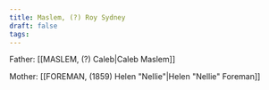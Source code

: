 ```yaml
---
title: Maslem, (?) Roy Sydney
draft: false
tags:
---
```

Father: [[MASLEM, (?) Caleb|Caleb Maslem]]

Mother: [[FOREMAN, (1859) Helen "Nellie"|Helen "Nellie" Foreman]]
